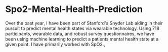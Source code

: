 # Spo2-Mental-Health-Prediction
Over the past year, I have been part of Stanford's Snyder Lab aiding in their pursuit to predict mental health states via wearable technology. Using 718 participants, wearable data, and robust survey questionnaires, we have been using machine learning to predict a patients mental health state at a given point. I have primarily worked with SpO2., 
